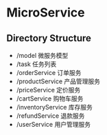 # MicroService

## Directory Structure
* /model 微服务模型
* /task 任务列表
* /orderService 订单服务
* /productService 产品管理服务
* /priceService 定价服务
* /cartService 购物车服务
* /inventoryService 库存服务
* /refundService 退款服务
* /userService 用户管理服务